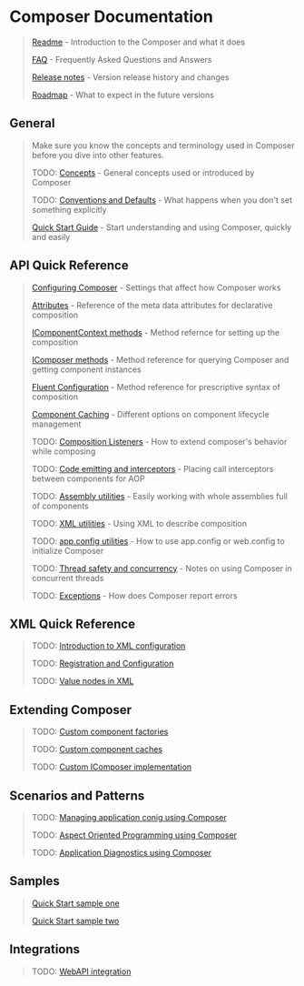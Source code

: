 
# Composer Documentation
> [Readme](../README.md) - Introduction to the Composer and what it does
>
> [FAQ](FAQ.md) - Frequently Asked Questions and Answers
>
> [Release notes](release-notes.md) - Version release history and changes
>
> [Roadmap](roadmap.md) - What to expect in the future versions



## General

> Make sure you know the concepts and terminology used in Composer before you dive into other features.
>
> TODO: [Concepts](concepts.md) - General concepts used or introduced by Composer
>
> TODO: [Conventions and Defaults](conventions.md) - What happens when you don't set something explicitly
>
> [Quick Start Guide](quickstart.md) - Start understanding and using Composer, quickly and easily



## API Quick Reference

> [Configuring Composer](api-ref/configuration.md) - Settings that affect how Composer works
>
> [Attributes](api-ref/attributes.md) - Reference of the meta data attributes for declarative composition
>
> [IComponentContext methods](api-ref/icomponentcontext.md) - Method refernce for setting up the composition
>
> [IComposer methods](api-ref/icomposer.md) - Method reference for querying Composer and getting component instances
>
> [Fluent Configuration](api-ref/fluent.md) - Method reference for prescriptive syntax of composition
>
> [Component Caching](api-ref/component-cache.md) - Different options on component lifecycle management
>
> TODO: [Composition Listeners](api-ref/composition-listener.md) - How to extend composer's behavior while composing
>
> TODO: [Code emitting and interceptors](api-ref/emitting.md) - Placing call interceptors between components for AOP
>
> TODO: [Assembly utilities](api-ref/utils-assembly.md) - Easily working with whole assemblies full of components
>
> TODO: [XML utilities](api-ref/utils-xml.md) - Using XML to describe composition
>
> TODO: [app.config utilities](api-ref/utils-appconfig.md) - How to use app.config or web.config to initialize Composer
>
> TODO: [Thread safety and concurrency](api-ref/concurrency.md) - Notes on using Composer in concurrent threads
>
> TODO: [Exceptions](api-ref/exceptions.md) - How does Composer report errors



## XML Quick Reference

> TODO: [Introduction to XML configuration](xml-ref/intro.md)
>
> TODO: [Registration and Configuration](xml-ref/registration.md)
>
> TODO: [Value nodes in XML](xml-ref/value-nodes.md)



## Extending Composer

> TODO: [Custom component factories](extention/factories.md)
>
> TODO: [Custom component caches](extension/cache.md)
>
> TODO: [Custom IComposer implementation](extension/custom-impl.md)



## Scenarios and Patterns

> TODO: [Managing application conig using Composer](patterns/configuration.md)
> 
> TODO: [Aspect Oriented Programming using Composer](patterns/aop.md)
>
> TODO: [Application Diagnostics using Composer](patterns/diagnostics.md)



## Samples
> [Quick Start sample one](samples/quickstart1.md)
>
> [Quick Start sample two](samples/quickstart2.md)



## Integrations

> TODO: [WebAPI integration](integrations/webapi.md)
>
